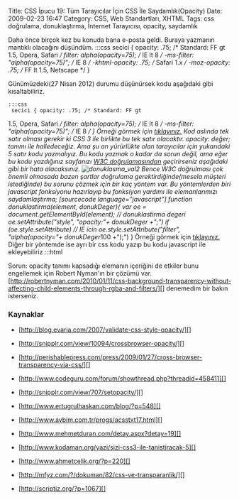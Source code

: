 Title: CSS İpucu 19: Tüm Tarayıcılar İçin CSS İle Saydamlık(Opacity)
Date: 2009-02-23 16:47
Category: CSS, Web Standartları, XHTML
Tags: css doğrulama, donuklaştırma, İnternet Tarayıcısı, opacity, saydamlık

Daha önce birçok kez bu konuda bana e-posta geldi. Buraya yazmanın
mantıklı olacağını düşündüm. 	:::css
	 secici {
opacity: .75; /* Standard: FF gt 1.5, Opera, Safari */ filter:
alpha(opacity=75); /* IE lt 8 */ -ms-filter: "alpha(opacity=75)"; /*
IE 8 */ -khtml-opacity: .75; /* Safari 1.x */ -moz-opacity: .75; /*
FF lt 1.5, Netscape */ } 

Günümüzdeki(27 Nisan 2012) durumu düşünürsek kodu aşağıdaki gibi
kısaltabiliriz.

	:::css
	 secici { opacity: .75; /* Standard: FF gt
1.5, Opera, Safari */ filter: alpha(opacity=75); /* IE lt 8 */
-ms-filter: "alpha(opacity=75)"; /* IE 8 */ }  Örneği
görmek için [tıklayınız.][] Kod aslında tek satır olması gerekir ki CSS
3 ile birlikte bu tek satır olacaktır. opacity: değer; tanımı ile
halledeceğiz. Ama şu an yürürlükte olan tarayıcılar için yukarıdaki 5
satır kodu yazmalıyız. Bu kodu yazmak o kadar da sorun değil, ama eğer
bu kodu yazdığınız sayfanızı [W3C doğrulamasından][] geçirirseniz
aşağıdaki gibi bir hata alacaksınız. ![donuklasma_val2][] Bence W3C
doğrulması çok önemli olmasada bazen şartlar doğrulama
gerektirdiğinde(mesela müşteri istediğinde) bu sorunu çözmek için bir
kaç yöntem var. Bu yöntemlerden biri javascript fonksiyonu hazırlayıp bu
fonksiyon yardımı ile elemanlarımızı saydamlaştırma; [sourcecode language="javascript"] function donuklastirma(element, donukDeger){ var
oe = document.getElementById(element); // donuklastirma degeri
oe.setAttribute("style", "opacity:"+ donukDeger +";") if
(oe.style.setAttribute) // IE icin oe.style.setAttribute("filter",
"alpha(opacity="+ donukDeger*100 +");") }  Örneği görmek
için [tıklayınız.][1] Diğer bir yöntemde ise ayrı bir css kodu yazıp bu
kodu javascript ile ekleyebiliriz 	:::html
	 <script
type="text/javascript"> document.write('<link rel="stylesheet"
type="text/css" media="screen" href="style/donuklastirma.css" />');
</script> 

Sorun: opacity tanımı kapsadığı elemanın içeriğini de etkiler bunu
engellemek için Robert Nyman'ın bir çözümü var.
[http://robertnyman.com/2010/01/11/css-background-transparency-without-affecting-child-elements-through-rgba-and-filters/][]
denemedim bir bakın isterseniz.

### Kaynaklar

-   [http://blog.evaria.com/2007/validate-css-style-opacity/][]
-   [http://snipplr.com/view/10094/crossbrowser-opacity/][]
-   [http://perishablepress.com/press/2009/01/27/cross-browser-transparency-via-css/][]

-   [http://www.codeguru.com/forum/showthread.php?threadid=458411][]
-   [http://snipplr.com/view/707/setopacity/][]
-   [http://www.ertugrulhaskan.com/blog/?p=548][]
-   [http://www.aybim.com.tr/progs/acsstxt17.html][]
-   [http://www.mehmetduran.com/detay.aspx?detay=19][]
-   [http://www.kodaman.org/yazi/sizi-css3-ile-tanistiracak-5][]
-   [http://www.ahmetcelik.org/?p=220][]
-   [http://mfyz.com/?/dokuman/82/css-ve-transparanlik/][]
-   [http://scriptiz.org/?p=1067][]

</p>

  [tıklayınız.]: http://www.fatihhayrioglu.com/dokumanlar/donukluk.html
  [W3C doğrulamasından]: http://jigsaw.w3.org/css-validator/
  [donuklasma_val2]: http://www.fatihhayrioglu.com/images/donuklasma_val2.gif
    "donuklasma_val2"
  [1]: http://www.fatihhayrioglu.com/dokumanlar/donukluk_dog.html
  [http://robertnyman.com/2010/01/11/css-background-transparency-without-affecting-child-elements-through-rgba-and-filters/]: http://robertnyman.com/2010/01/11/css-background-transparency-without-affecting-child-elements-through-rgba-and-filters/
  [http://blog.evaria.com/2007/validate-css-style-opacity/]: http://blog.evaria.com/2007/validate-css-style-opacity/
    "http://blog.evaria.com/2007/validate-css-style-opacity/"
  [http://snipplr.com/view/10094/crossbrowser-opacity/]: http://snipplr.com/view/10094/crossbrowser-opacity/
    "http://snipplr.com/view/10094/crossbrowser-opacity/"
  [http://perishablepress.com/press/2009/01/27/cross-browser-transparency-via-css/]: http://perishablepress.com/press/2009/01/27/cross-browser-transparency-via-css/
    "http://perishablepress.com/press/2009/01/27/cross-browser-transparency-via-css/"
  [http://www.codeguru.com/forum/showthread.php?threadid=458411]: http://www.codeguru.com/forum/showthread.php?threadid=458411
    "http://www.codeguru.com/forum/showthread.php?threadid=458411"
  [http://snipplr.com/view/707/setopacity/]: http://snipplr.com/view/707/setopacity/
    "http://snipplr.com/view/707/setopacity/"
  [http://www.ertugrulhaskan.com/blog/?p=548]: http://www.ertugrulhaskan.com/blog/?p=548
    "http://www.ertugrulhaskan.com/blog/?p=548"
  [http://www.aybim.com.tr/progs/acsstxt17.html]: http://www.aybim.com.tr/progs/acsstxt17.html
    "http://www.aybim.com.tr/progs/acsstxt17.html"
  [http://www.mehmetduran.com/detay.aspx?detay=19]: http://www.mehmetduran.com/detay.aspx?detay=19
    "http://www.mehmetduran.com/detay.aspx?detay=19"
  [http://www.kodaman.org/yazi/sizi-css3-ile-tanistiracak-5]: http://www.kodaman.org/yazi/sizi-css3-ile-tanistiracak-5
    "http://www.kodaman.org/yazi/sizi-css3-ile-tanistiracak-5"
  [http://www.ahmetcelik.org/?p=220]: http://www.ahmetcelik.org/?p=220
    "http://www.ahmetcelik.org/?p=220"
  [http://mfyz.com/?/dokuman/82/css-ve-transparanlik/]: http://mfyz.com/?/dokuman/82/css-ve-transparanlik/
    "http://mfyz.com/?/dokuman/82/css-ve-transparanlik/"
  [http://scriptiz.org/?p=1067]: http://scriptiz.org/?p=1067
    "http://scriptiz.org/?p=1067"
